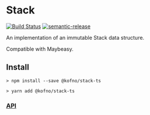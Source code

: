 # Stack

[![Build Status](https://travis-ci.org/kofno/stack-ts.svg?branch=master)](https://travis-ci.org/kofno/stack-ts)
[![semantic-release](https://img.shields.io/badge/%20%20%F0%9F%93%A6%F0%9F%9A%80-semantic--release-e10079.svg?style=plastic)](https://github.com/semantic-release/semantic-release)

An implementation of an immutable Stack data structure.

Compatible with Maybeasy.

## Install

```
> npm install --save @kofno/stack-ts

> yarn add @kofno/stack-ts
```

### [API](docs/api/index.md)
